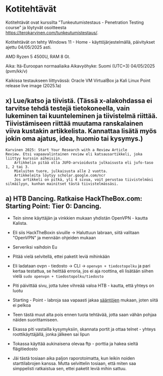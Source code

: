 # Kotitehtävät

Kotitehtävät ovat kurssilta "Tunkeutumistestaus - Penetration Testing course" ja löytyvät osoitteesta https://terokarvinen.com/tunkeutumistestaus/.

Kotitehtävät on tehty Windows 11 - Home - käyttöjärjestelmällä, päivitykset ajettu 04/05/2025 asti.

AMD Ryzen 5 4500U, RAM 8 Gt.

Aika: Itä-Euroopan normaaliaika Aikavyöhyke: Suomi (UTC+3) 04/05/2025 (pvm/kk/v)

Kaikissa testaukseen liittyvässä: Oracle VM VirtualBox ja Kali Linux Point release live image (2025.1a)

## x) Lue/katso ja tiivistä. (Tässä x-alakohdassa ei tarvitse tehdä testejä tietokoneella, vain lukeminen tai kuunteleminen ja tiivistelmä riittää. Tiivistämiseen riittää muutama ranskalainen viiva kustakin artikkelista. Kannattaa lisätä myös jokin oma ajatus, idea, huomio tai kysymys.)

    Karvinen 2025: Start Your Research with a Review Article
    Review. Etsi vapaavalintainen review eli katsausartikkeli, joka liittyy kurssin aiheisiin.
        Artikkelin pitää olla JUFO-arvioidusta julkaisusta eli jufo-taso 1, 2 tai 3.
        Mieluiten tuore, julkaisusta alle 2 vuotta.
        Artikkeleita löytyy scholar.google.com/ncr
        Jos artikkeli on pitkä, yli 4 sivua, voit perustaa tiivistelmäsi silmäilyyn, kunhan mainitset tästä tiivistelmässäsi.


## a) HTB Dancing. Ratkaise HackTheBox.com: Starting Point: Tier 0: Dancing.

- Tein sinne käyttäjän ja vinkkien mukaan yhdistän OpenVPN - kautta Kalista.
- Eli siis HackTheBoxin sivuille -> Haluttuun labraan, siitä valitaan "OpenVPN" ja mennään ohjeiden mukaan
- Serveriksi vaihdoin Eu
- Pitää vielä selvitellä, ettei paketit leviä mihinkään


- Eli ladataan ovpn - tiedosto -> CLI ->  ```openvpn + tiedostopolku``` ja pari kertaa testattua, se heittää erroria, jos ei aja roottina, eli lisätään siihen vielä ```sudo openvpn + tiedostopolku/tiedosto```

- Piti päivittää sivu, jotta tulee vihreää valoa HTB - kautta, että yhteys on luotu
- Starting - Point - labroja saa vapaasti jakaa [sääntöjen](https://app.hackthebox.com/rules) mukaan, joten siitä ei pelkoa

- Teen tästä muut alta pois ennen tuota tehtävää, jotta saan vähän pohjaa näiden suorittamiseen.
- Ekassa piti vastailla kysymyksiin, skannata portit ja ottaa telnet - yhteys roottikäyttäjällä, jonka jälkeen sai lipun
- Tokassa käyttää aukinaisena olevaa ftp - porttia ja hakea sieltä flägitiedosto

- Jäi tästä tosiaan aika paljon raporotoimatta, kun leikin noiden starttilabrojen kanssa. Mutta selvittelin tosiaan, että miten saa simppelisti ratkaistua sen, ettei paketit leviä mihin sattuu. 

